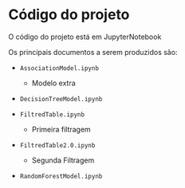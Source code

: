 # Código do projeto

O código do projeto está em JupyterNotebook


Os principais documentos a serem produzidos são:

* `AssociationModel.ipynb`
  * Modelo extra

* `DecisionTreeModel.ipynb`
 
* `FiltredTable.ipynb`
  * Primeira filtragem

* `FiltredTable2.0.ipynb`
  * Segunda Filtragem

* `RandomForestModel.ipynb`
